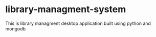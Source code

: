 # library-managment-system
This is library managment desktop application built using python and mongodb
